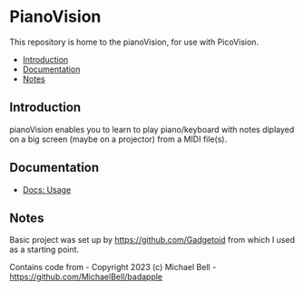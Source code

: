# PianoVision 

This repository is home to the pianoVision, for use with PicoVision.

- [Introduction](#introduction)
- [Documentation](#documentation)
- [Notes](#notes)


## Introduction

pianoVision enables you to learn to play piano/keyboard with notes diplayed on a big screen (maybe on a projector) from a MIDI file(s).

## Documentation

* [Docs: Usage](USAGE.md)

## Notes

Basic project was set up by https://github.com/Gadgetoid from which I used as a starting point.

Contains code from - Copyright 2023 (c) Michael Bell - https://github.com/MichaelBell/badapple
